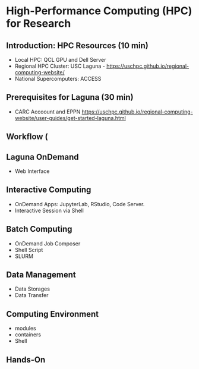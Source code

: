 # High-Performance Computing (HPC) for Research

## Introduction: HPC Resources (10 min)
- Local HPC: QCL GPU and Dell Server
- Regional HPC Cluster: USC Laguna - https://uschpc.github.io/regional-computing-website/
- National Supercomputers: ACCESS

## Prerequisites for Laguna (30 min)
- CARC Accoount and EPPN
 https://uschpc.github.io/regional-computing-website/user-guides/get-started-laguna.html

## Workflow (


## Laguna OnDemand
- Web Interface



## Interactive Computing
- OnDemand Apps: JupyterLab, RStudio, Code Server.
- Interactive Session via Shell

## Batch Computing
- OnDemand Job Composer
- Shell Script
- SLURM

## Data Management
- Data Storages
- Data Transfer

## Computing Environment
- modules
- containers
- Shell

## Hands-On




